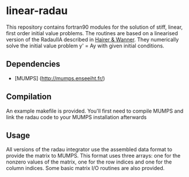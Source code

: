 # linear-radau
This repository contains fortran90 modules for the solution of stiff, linear, first order initial value problems. The routines are based on a linearised version of the RadauIIA described in [Hairer & Wanner](http://link.springer.com/book/10.1007%2F978-3-642-05221-7). They numerically solve the initial value problem y' = Ay with given initial conditions.

## Dependencies
- [MUMPS] (http://mumps.enseeiht.fr/)

## Compilation
An example makefile is provided. You'll first need to compile MUMPS and link the radau code to your MUMPS installation afterwards

## Usage
All versions of the radau integrator use the assembled data format to provide the matrix to MUMPS. This format uses three arrays: one for the nonzero values of the matrix, one for the row indices and one for the column indices. Some basic matrix I/O routines are also provided.
